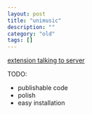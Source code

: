 ```yaml
---
layout: post
title: "unimusic"
description: ""
category: "old"
tags: []
---
```


[extension talking to server](http://developer.chrome.com/extensions/xhr.html)

TODO:
* publishable code
* polish
* easy installation
